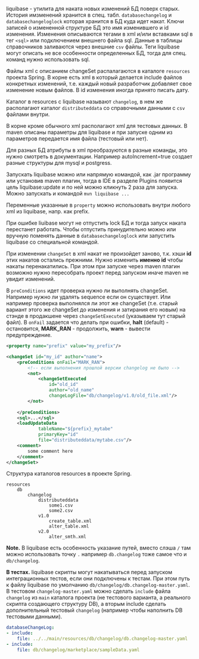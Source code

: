 liquibase - утилита для наката новых изменений БД поверх старых. История имзменений хранится в спец. табл. `databasechangelog` и `databasechangeloglock` которая хранится в БД куда идет накат. Ключи записей о измененной структуре БД это имя изменившего и id изменения. Изменения описываются тегами в xml и/или вставками sql в тег `<sql>` или подключением внешнего файла sql. Данные в таблицы справочников заливаются через внешние `csv` файлы. Теги liquibase могут описать не все особенности определенных БД, тогда для спец. команд нужно использовать sql.

Файлы xml с описанием changeSet распалагаются в каталоге `resources` проекта Spring. В корне есть xml в который делается include файлов конкретных изменений, т.е. каждый новый разработчик добавляет свое изменение новым файлов. В id изменения иногда принято писать дату.

Каталог в resources с liquibase называют `changelog`, в нем же располагают каталог `distributeddata` со справочными данными с `csv` файлами внутри.

В корне кроме обычного xml располагают xml для тестовых данных. В maven описаны параметры для liquibase и при запуске одним из параметров передается имя файла (тестовый или нет).

Для разных БД атрибуты в xml преобразуются в разные команды, это нужно смотреть в документации. Например autoIncrement=true создает разные структуры для mysql и postgress.

Запускать liquibase можно или напрямую командой, как .jar программу или установив maven плагин, тогда в IDE в разделе Plugins появится цель liquibase:update и по ней можно кликнуть 2 раза для запуска. Можно запускать и командой `mvn liquibase ...`

Переменные указанные в `property` можно использовать внутри любого xml из liquibase, напр. как prefix.

При ошибке liuibase могут не отпустить lock БД и тогда запуск наката перестанет работать. Чтобы отпустить принудительно можно или вручную поменять данные в `databasechangeloglock` или запустить liquibase со специальной командой.

При изменении `changeSet` в xml накат не произойдет заново, т.к. хэши **id** этих накатов остались прежними. Нужно изменить **именно id** чтобы накаты перенакатились. При этом при запуске через maven плагин возможно нужно пересобрать проект перед запуском иначе maven не увидит изменений. 

В `preConditions` идет проверка нужно ли выполнять changeSet. Например нужно ли удалять sequence если он существует. Или например проверка выполнялся ли этот же changeSet (т.е. старый вариант этого же changeSet до изменения и затирания его новым) на стэнде в продакшене через `changeSetExecuted` (указываем тут старый файл). В `onFail` задается что делать при ошибки, **halt** (default) - остановится, **MARK_RAN** - продолжить, **warn** - вывести предупреждение.
```xml
<property name="prefix" value="my_prefix"/>

<changeSet id="my_id" author="name">
    <preConditions onFail="MARK_RAN">
        <!-- если выполнения прошлой версии changelog не было -->
        <not>
            <changeSetExecuted
                id="old_id"
                author="old_name"
                changeLogFile="db/changelog/v1.0/old_file.xml"/>
        </not>
        
    </preConditions>
    <sql>...</sql>
    <loadUpdateData
            tableName="${prefix}_mytabe"
            primaryKey="id"
            file="distributeddata/mytabe.csv"/>
    <comment>
        some comment here
    </comment>
</changeSet>
```

Структура каталогов resources в проекте Spring.
```
resources
    db
        changelog
            distributeddata
                some1.csv
                some2.csv
            v1.0
                create_table.xml
                alter_table.xml
            v2.0
                alter_smth.xml
```

**Note.** В liquibase есть особенность указание путей, вместо слэша `/` там можно использовать точку `.` например `db.changelog` тоже самое что и `db/changelog`.

**В тестах.** liquibase скрипты могут накатываться перед запуском интеграционных тестов, если они подключены к тестам. При этом путь к файлу liquibase по умолчанию `db/changelog/db.changelog-master.yaml`. В тестовом `changelog-master.yaml` можно сделать `include` файла `changelog` из `main` каталога проекта (не тестового варианта, а реального скрипта создающего структуру DB), а вторым include сделать дополнительный тестовый `changelog` (например чтобы наполнить DB тестовыми данными).
```yml
databaseChangeLog:
- include:
    file: ../../main/resources/db/changelog/db.changelog-master.yaml
- include:
    file: db/changelog/marketplace/sampleData.yaml
```